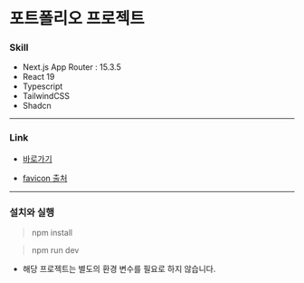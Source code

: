 # 포트폴리오 프로젝트

### Skill

- Next.js App Router : 15.3.5
- React 19
- Typescript
- TailwindCSS
- Shadcn

---

### Link

- [바로가기](https://www.fronthan.dev/)

- [favicon 출처](https://www.flaticon.com/free-icon/education_4696916?related_id=4696916&origin=pack)

---

### 설치와 실행

> npm install

> npm run dev

- 해당 프로젝트는 별도의 환경 변수를 필요로 하지 않습니다.
